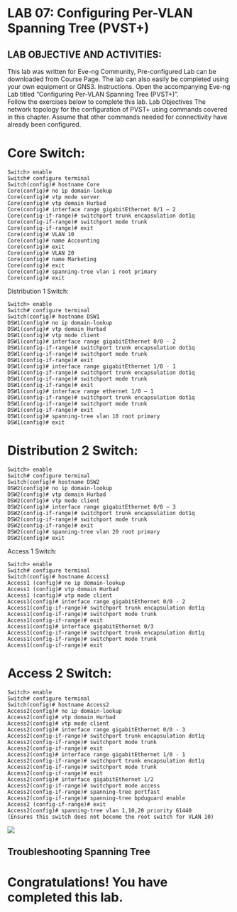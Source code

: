 # LAB 07: Configuring Per-VLAN Spanning Tree (PVST+)
## LAB OBJECTIVE AND ACTIVITIES:
This lab was written for Eve-ng Community, Pre-configured Lab can be downloaded from Course Page. The lab can also easily be completed using your own equipment or GNS3. Instructions. Open the accompanying Eve-ng Lab titled “Configuring Per-VLAN Spanning Tree (PVST+)”.  
Follow the exercises below to complete this lab.
Lab Objectives
The network topology for the configuration of PVST+ using commands covered in this chapter. Assume that other commands needed for connectivity have already been configured.
# Core Switch:
~~~
Switch> enable 
Switch# configure terminal 
Switch(config)# hostname Core 
Core(config)# no ip domain-lookup 
Core(config)# vtp mode server 
Core(config)# vtp domain Hurbad 
Core(config)# interface range gigabitEthernet 0/1 – 2
Core(config-if-range)# switchport trunk encapsulation dot1q
Core(config-if-range)# switchport mode trunk
Core(config-if-range)# exit 
Core(config)# VLAN 10
Core(config)# name Accounting
Core(config)# exit
Core(config)# VLAN 20
Core(config)# name Marketing
Core(config)# exit
Core(config)# spanning-tree vlan 1 root primary
Core(config)# exit
~~~
Distribution 1 Switch:
~~~
Switch> enable
Switch# configure terminal
Switch(config)# hostname DSW1
DSW1(config)# no ip domain-lookup
DSW1(config)# vtp domain Hurbad
DSW1(config)# vtp mode client
DSW1(config)# interface range gigabitEthernet 0/0 - 2
DSW1(config-if-range)# switchport trunk encapsulation dot1q
DSW1(config-if-range)# switchport mode trunk
DSW1(config-if-range)# exit 
DSW1(config)# interface range gigabitEthernet 1/0 - 1
DSW1(config-if-range)# switchport trunk encapsulation dot1q
DSW1(config-if-range)# switchport mode trunk
DSW1(config-if-range)# exit
DSW1(config)# interface range ethernet 1/0 – 1
DSW1(config-if-range)# switchport trunk encapsulation dot1q
DSW1(config-if-range)# switchport mode trunk
DSW1(config-if-range)# exit
DSW1(config)# spanning-tree vlan 10 root primary
DSW1(config)# exit
~~~
# Distribution 2 Switch:
~~~
Switch> enable
Switch# configure terminal
Switch(config)# hostname DSW2
DSW2(config)# no ip domain-lookup
DSW2(config)# vtp domain Hurbad
DSW2(config)# vtp mode client
DSW2(config)# interface range gigabitEthernet 0/0 – 3
DSW2(config-if-range)# switchport trunk encapsulation dot1q
DSW2(config-if-range)# switchport mode trunk
DSW2(config-if-range)# exit
DSW2(config)# spanning-tree vlan 20 root primary
DSW2(config)# exit
~~~
Access 1 Switch:
~~~
Switch> enable
Switch# configure terminal
Switch(config)# hostname Access1
Access1 (config)# no ip domain-lookup
Access1 (config)# vtp domain Hurbad
Access1 (config)# vtp mode client
Access1(config)# interface range gigabitEthernet 0/0 - 2
Access1(config-if-range)# switchport trunk encapsulation dot1q
Access1(config-if-range)# switchport mode trunk
Access1(config-if-range)# exit
Access1(config)# interface gigabitEthernet 0/3
Access1(config-if-range)# switchport trunk encapsulation dot1q
Access1(config-if-range)# switchport mode trunk
Access1(config-if-range)# exit
~~~
# Access 2 Switch:
~~~
Switch> enable
Switch# configure terminal
Switch(config)# hostname Access2
Access2(config)# no ip domain-lookup
Access2(config)# vtp domain Hurbad
Access2(config)# vtp mode client
Access2(config)# interface range gigabitEthernet 0/0 - 3
Access2(config-if-range)# switchport trunk encapsulation dot1q
Access2(config-if-range)# switchport mode trunk
Access2(config-if-range)# exit
Access2(config)# interface range gigabitEthernet 1/0 - 1
Access2(config-if-range)# switchport trunk encapsulation dot1q
Access2(config-if-range)# switchport mode trunk
Access2(config-if-range)# exit
Access2(config)# interface gigabitEthernet 1/2
Access2(config-if-range)# switchport mode access
Access2(config-if-range)# spanning-tree portfast
Access2(config-if-range)# spanning-tree bpduguard enable
Access2 (config-if-range)# exit
Access2(config)# spanning-tree vlan 1,10,20 priority 61440
(Ensures this switch does not become the root switch for VLAN 10)
~~~
![](image)
## Troubleshooting Spanning Tree
 
# Congratulations! You have completed this lab.

